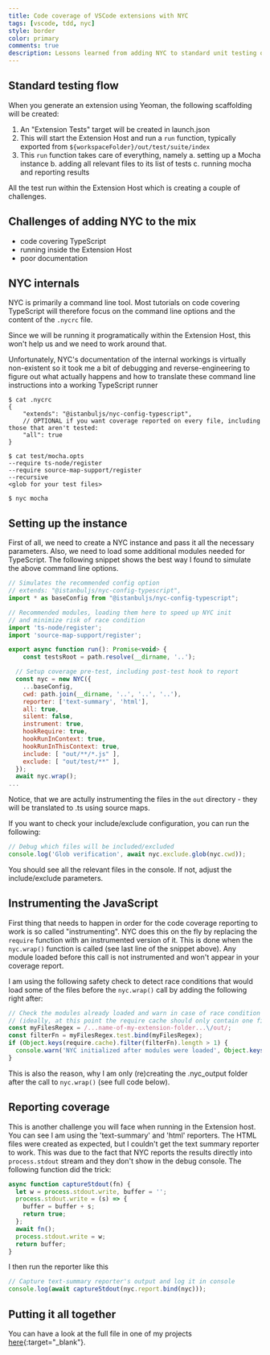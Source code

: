 ```yaml
---
title: Code coverage of VSCode extensions with NYC
tags: [vscode, tdd, nyc]
style: border
color: primary
comments: true
description: Lessons learned from adding NYC to standard unit testing of vscode extensions
---
```


## Standard testing flow

When you generate an extension using Yeoman, the following scaffolding will be created:

1. An "Extension Tests" target will be created in launch.json
2. This will start the Extension Host and run a `run` function, typically exported from `${workspaceFolder}/out/test/suite/index`
3. This `run` function takes care of everything, namely
   a. setting up a Mocha instance
   b. adding all relevant files to its list of tests
   c. running mocha and reporting results

All the test run within the Extension Host which is creating a couple of challenges.

## Challenges of adding NYC to the mix

- code covering TypeScript
- running inside the Extension Host
- poor documentation

## NYC internals

NYC is primarily a command line tool. Most tutorials on code covering TypeScript will therefore focus on
the command line options and the content of the `.nycrc` file.

Since we will be running it programatically within the Extension Host, this won't help us and we need to work around that.

Unfortunately, NYC's documentation of the internal workings is virtually non-existent so it took me a bit of
debugging and reverse-engineering to figure out what actually happens and how to translate these command line
instructions into a working TypeScript runner

```
$ cat .nycrc
{
    "extends": "@istanbuljs/nyc-config-typescript",
    // OPTIONAL if you want coverage reported on every file, including those that aren't tested:
    "all": true
}

$ cat test/mocha.opts
--require ts-node/register
--require source-map-support/register
--recursive
<glob for your test files>

$ nyc mocha
```

## Setting up the instance

First of all, we need to create a NYC instance and pass it all the necessary parameters. Also, we need to load some
additional modules needed for TypeScript. The following snippet shows the best way I found to simulate the above command
line options.

```javascript
// Simulates the recommended config option
// extends: "@istanbuljs/nyc-config-typescript",
import * as baseConfig from "@istanbuljs/nyc-config-typescript";

// Recommended modules, loading them here to speed up NYC init
// and minimize risk of race condition
import 'ts-node/register';
import 'source-map-support/register';

export async function run(): Promise<void> {
	const testsRoot = path.resolve(__dirname, '..');

  // Setup coverage pre-test, including post-test hook to report
  const nyc = new NYC({
    ...baseConfig,
    cwd: path.join(__dirname, '..', '..', '..'),
    reporter: ['text-summary', 'html'],
    all: true,
    silent: false,
    instrument: true,
    hookRequire: true,
    hookRunInContext: true,
    hookRunInThisContext: true,
    include: [ "out/**/*.js" ],
    exclude: [ "out/test/**" ],
  });
  await nyc.wrap();
...
```

Notice, that we are actully instrumenting the files in the `out` directory - they will be translated to .ts using source maps.

If you want to check your include/exclude configuration, you can run the following:

```javascript
// Debug which files will be included/excluded
console.log('Glob verification', await nyc.exclude.glob(nyc.cwd));
```

You should see all the relevant files in the console. If not, adjust the include/exclude parameters.

## Instrumenting the JavaScript

First thing that needs to happen in order for the code coverage reporting to work is so called "instrumenting".
NYC does this on the fly by replacing the `require` function with an instrumented version of it. This is done
when the `nyc.wrap()` function is called (see last line of the snippet above). Any module loaded before this
call is not instrumented and won't appear in your coverage report.

I am using the following safety check to detect race conditions that would load some of the files before the `nyc.wrap()` call
by adding the following right after:

```javascript
// Check the modules already loaded and warn in case of race condition
// (ideally, at this point the require cache should only contain one file - this module)
const myFilesRegex = /...name-of-my-extension-folder...\/out/;
const filterFn = myFilesRegex.test.bind(myFilesRegex);
if (Object.keys(require.cache).filter(filterFn).length > 1) {
  console.warn('NYC initialized after modules were loaded', Object.keys(require.cache).filter(filterFn));
}
```

This is also the reason, why I am only (re)creating the .nyc_output folder after the call to `nyc.wrap()` (see full code below).

## Reporting coverage

This is another challenge you will face when running in the Extension host. You can see I am using the
'text-summary' and 'html' reporters. The HTML files were created as expected, but I couldn't get the text
summary reporter to work. This was due to the fact that NYC reports the results directly into `process.stdout`
stream and they don't show in the debug console. The following function did the trick:

```javascript
async function captureStdout(fn) {
  let w = process.stdout.write, buffer = '';
  process.stdout.write = (s) => {
    buffer = buffer + s;
    return true; 
  };
  await fn();
  process.stdout.write = w;
  return buffer;
}
```

I then run the reporter like this

```javascript
// Capture text-summary reporter's output and log it in console
console.log(await captureStdout(nyc.report.bind(nyc)));
```

## Putting it all together

You can have a look at the full file in one of my projects [here](https://github.com/frenya/vscode-recall/blob/master/src/test/suite/index.ts){:target="_blank"}.

